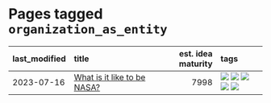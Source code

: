 # Pages tagged `organization_as_entity`

|last_modified|title|est. idea maturity|tags
|:---|:---|---:|:---|
|2023-07-16|[What is it like to be NASA?](../what_is_it_like_to_be_nasa.md)|7998|[![](https://img.shields.io/badge/tag-disunity_of_identity-297b32)](../tags/disunity_of_identity.md) [![](https://img.shields.io/badge/tag-organization_as_entity-4ed36d)](../tags/organization_as_entity.md) [![](https://img.shields.io/badge/tag-philosophy-b25b5)](../tags/philosophy.md) [![](https://img.shields.io/badge/tag-society_of_mind-e127da)](../tags/society_of_mind.md) [![](https://img.shields.io/badge/tag-theory_of_mind-c9145c)](../tags/theory_of_mind.md)|